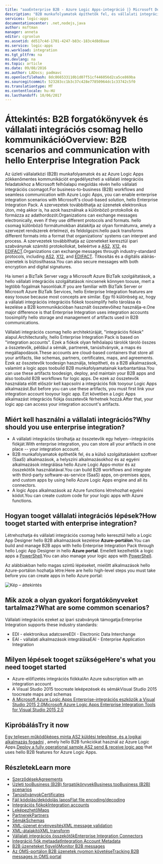 ```yaml
---
title: "aaaEnterprise B2B - Azure Logic Apps-integráció |} Microsoft Docs"
description: "B2B munkafolyamatok építhetők fel, és vállalati integrációs feladatokhoz a logic apps hello vállalati integrációs csomag a támogatás"
services: logic-apps
documentationcenter: .net,nodejs,java
author: msftman
manager: anneta
editor: cgronlun
ms.assetid: dd517c4d-1701-4247-b83c-183c4d8d8aae
ms.service: logic-apps
ms.workload: integration
ms.tgt_pltfrm: na
ms.devlang: na
ms.topic: article
ms.date: 09/08/2016
ms.author: LADocs; padmavc
ms.openlocfilehash: 8dc866533110b1d07f51cf446056d2ca5ce869ba
ms.sourcegitcommit: 523283cc1b3c37c428e77850964dc1c33742c5f0
ms.translationtype: MT
ms.contentlocale: hu-HU
ms.lasthandoff: 10/06/2017
---
```

# <a name="overview-b2b-scenarios-and-communication-with-hello-enterprise-integration-pack"></a><span data-ttu-id="807ec-103">Áttekintés: B2B forgatókönyvek és vállalati integrációs csomag hello kommunikáció</span><span class="sxs-lookup"><span data-stu-id="807ec-103">Overview: B2B scenarios and communication with hello Enterprise Integration Pack</span></span>

<span data-ttu-id="807ec-104">Az üzleti vállalatközi (B2B) munkafolyamatok és az Azure Logic Apps zökkenőmentes kommunikációt engedélyezheti a vállalati integrációs feladatokhoz a Microsoft felhőalapú megoldás révén hello vállalati integrációs csomagot.</span><span class="sxs-lookup"><span data-stu-id="807ec-104">For business-to-business (B2B) workflows and seamless communication with Azure Logic Apps, you can enable enterprise integration scenarios with Microsoft's cloud-based solution, hello Enterprise Integration Pack.</span></span> <span data-ttu-id="807ec-105">A szervezetek továbbíthatja az üzenetek elektronikus úton, még akkor is, ha azok használnak a különböző protokollok és formázza az adathordozót.</span><span class="sxs-lookup"><span data-stu-id="807ec-105">Organizations can exchange messages electronically, even if they use different protocols and formats.</span></span> <span data-ttu-id="807ec-106">hello csomag különböző formátumokban átalakítja az olyan formátumra, amely a szervezet rendszerek értelmezi, és feldolgozni.</span><span class="sxs-lookup"><span data-stu-id="807ec-106">hello pack transforms different formats into a format that organizations' systems can interpret and process.</span></span> <span data-ttu-id="807ec-107">A szervezetek továbbíthatja az üzeneteket keresztül ipari szabványnak számító protokollokat, beleértve a [AS2](../logic-apps/logic-apps-enterprise-integration-as2.md), [X12](logic-apps-enterprise-integration-x12.md), és [EDIFACT](../logic-apps/logic-apps-enterprise-integration-edifact.md).</span><span class="sxs-lookup"><span data-stu-id="807ec-107">Organizations can exchange messages through industry-standard protocols, including [AS2](../logic-apps/logic-apps-enterprise-integration-as2.md), [X12](logic-apps-enterprise-integration-x12.md), and [EDIFACT](../logic-apps/logic-apps-enterprise-integration-edifact.md).</span></span> <span data-ttu-id="807ec-108">Titkosítás és a digitális aláírás-üzenetek is biztosíthassa.</span><span class="sxs-lookup"><span data-stu-id="807ec-108">You can also secure messages with both encryption and digital signatures.</span></span>

<span data-ttu-id="807ec-109">Ha ismeri a BizTalk Server vagy a Microsoft Azure BizTalk szolgáltatások, a hello vállalati integrációs szolgáltatások nincsenek könnyen toouse, mert a legtöbb fogalmak hasonlóak.</span><span class="sxs-lookup"><span data-stu-id="807ec-109">If you are familiar with BizTalk Server or Microsoft Azure BizTalk Services, hello Enterprise Integration features are easy toouse because most concepts are similar.</span></span> <span data-ttu-id="807ec-110">Egy fő különbség az, hogy a vállalati integrációs integrációs fiókok toosimplify hello tárolása és kezelése a B2B kommunikációban használt összetevőihez használja-e.</span><span class="sxs-lookup"><span data-stu-id="807ec-110">One major difference is that Enterprise Integration uses integration accounts toosimplify hello storage and management of artifacts used in B2B communications.</span></span> 

<span data-ttu-id="807ec-111">Vállalati integrációs csomag hello architektúráját, "integrációs fiókok" alapul.</span><span class="sxs-lookup"><span data-stu-id="807ec-111">Architecturally, hello Enterprise Integration Pack is based on "integration accounts".</span></span> <span data-ttu-id="807ec-112">Ezek a fiókok olyan felhőalapú tárolók tároló összes a összetevők, például a sémák, partnerek, tanúsítványok, a maps és megállapodások.</span><span class="sxs-lookup"><span data-stu-id="807ec-112">These accounts are cloud-based containers that store all your artifacts, like schemas, partners, certificates, maps, and agreements.</span></span> <span data-ttu-id="807ec-113">Ezek az összetevők toodesign használja, telepítheti, és a B2B alkalmazások, valamint a logic apps toobuild B2B munkafolyamatainak karbantartása.</span><span class="sxs-lookup"><span data-stu-id="807ec-113">You can use these artifacts toodesign, deploy, and maintain your B2B apps and also toobuild B2B workflows for logic apps.</span></span> <span data-ttu-id="807ec-114">De ezek az összetevők használata előtt először kell kapcsolni a integrációs fiók tooyour Logic Apps alkalmazást.</span><span class="sxs-lookup"><span data-stu-id="807ec-114">But before you can use these artifacts, you must first link your integration account tooyour logic app.</span></span> <span data-ttu-id="807ec-115">Ezt követően a Logic Apps alkalmazást integrációs fiókja összetevők férhetnek hozzá.</span><span class="sxs-lookup"><span data-stu-id="807ec-115">After that, your logic app can access your integration account's artifacts.</span></span>

## <a name="why-should-you-use-enterprise-integration"></a><span data-ttu-id="807ec-116">Miért kell használni a vállalati integrációs?</span><span class="sxs-lookup"><span data-stu-id="807ec-116">Why should you use enterprise integration?</span></span>

* <span data-ttu-id="807ec-117">A vállalati integrációs tárolhatja az összetevők egy helyen--integrációs fiókját.</span><span class="sxs-lookup"><span data-stu-id="807ec-117">With enterprise integration, you can store all your artifacts in one place -- your integration account.</span></span>
* <span data-ttu-id="807ec-118">B2B munkafolyamatok építhetők fel, és a külső szolgáltatásként szoftver (SaaS) alkalmazások, a helyszíni alkalmazásokhoz és az egyéni alkalmazások integrálása hello Azure Logic Apps-motor és az összekötők használatával.</span><span class="sxs-lookup"><span data-stu-id="807ec-118">You can build B2B workflows and integrate with third-party software-as-service (SaaS) apps, on-premises apps, and custom apps by using hello Azure Logic Apps engine and all its connectors.</span></span>
* <span data-ttu-id="807ec-119">A logic Apps alkalmazások az Azure functions létrehozhat egyéni kódot.</span><span class="sxs-lookup"><span data-stu-id="807ec-119">You can create custom code for your logic apps with Azure functions.</span></span>

## <a name="how-tooget-started-with-enterprise-integration"></a><span data-ttu-id="807ec-120">Hogyan tooget vállalati integrációs lépések?</span><span class="sxs-lookup"><span data-stu-id="807ec-120">How tooget started with enterprise integration?</span></span>

<span data-ttu-id="807ec-121">Létrehozhatja és vállalati integrációs csomag hello keresztül hello a Logic App Designer hello B2B alkalmazások kezelése **Azure-portálon**.</span><span class="sxs-lookup"><span data-stu-id="807ec-121">You can build and manage B2B apps with hello Enterprise Integration Pack through hello Logic App Designer in hello **Azure portal**.</span></span> <span data-ttu-id="807ec-122">Emellett kezelhetők a logic apps a [PowerShell](https://msdn.microsoft.com/library/azure/mt652195.aspx "a Logic apps PowerShell témaköreiben talál").</span><span class="sxs-lookup"><span data-stu-id="807ec-122">You can also manage your logic apps with [PowerShell](https://msdn.microsoft.com/library/azure/mt652195.aspx "Logic apps PowerShell topics").</span></span>

<span data-ttu-id="807ec-123">Az alábbiakban hello magas szintű lépéseket, mielőtt alkalmazások hello Azure-portálon hozhatja létre:</span><span class="sxs-lookup"><span data-stu-id="807ec-123">Here are hello high-level steps you must take before you can create apps in hello Azure portal:</span></span>

![Kép – áttekintés](media/logic-apps-enterprise-integration-overview/overview-0.png)  

## <a name="what-are-some-common-scenarios"></a><span data-ttu-id="807ec-125">Mik azok a olyan gyakori forgatókönyveket tartalmaz?</span><span class="sxs-lookup"><span data-stu-id="807ec-125">What are some common scenarios?</span></span>

<span data-ttu-id="807ec-126">Vállalati integrációs ezeket az ipari szabványok támogatja:</span><span class="sxs-lookup"><span data-stu-id="807ec-126">Enterprise Integration supports these industry standards:</span></span>

* <span data-ttu-id="807ec-127">EDI - elektronikus adatcsere</span><span class="sxs-lookup"><span data-stu-id="807ec-127">EDI - Electronic Data Interchange</span></span>
* <span data-ttu-id="807ec-128">EAI - vállalati alkalmazások integrálása</span><span class="sxs-lookup"><span data-stu-id="807ec-128">EAI - Enterprise Application Integration</span></span>

## <a name="heres-what-you-need-tooget-started"></a><span data-ttu-id="807ec-129">Milyen lépések tooget szüksége</span><span class="sxs-lookup"><span data-stu-id="807ec-129">Here's what you need tooget started</span></span>

* <span data-ttu-id="807ec-130">Azure-előfizetés integrációs fiókkal</span><span class="sxs-lookup"><span data-stu-id="807ec-130">An Azure subscription with an integration account</span></span>
* <span data-ttu-id="807ec-131">A Visual Studio 2015 toocreate leképezések és sémák</span><span class="sxs-lookup"><span data-stu-id="807ec-131">Visual Studio 2015 toocreate maps and schemas</span></span>
* [<span data-ttu-id="807ec-132">A Microsoft Azure Logic Apps Enterprise-integrációs eszközök a Visual Studio 2015 2.0</span><span class="sxs-lookup"><span data-stu-id="807ec-132">Microsoft Azure Logic Apps Enterprise Integration Tools for Visual Studio 2015 2.0</span></span>](https://aka.ms/vsmapsandschemas)  

## <a name="try-it-now"></a><span data-ttu-id="807ec-133">Kipróbálás</span><span class="sxs-lookup"><span data-stu-id="807ec-133">Try it now</span></span>

<span data-ttu-id="807ec-134">[Egy teljesen működőképes minta AS2 küldési telepítése, és a logikai alkalmazás fogadni](https://github.com/Azure/azure-quickstart-templates/tree/master/201-logic-app-as2-send-receive) , amely hello B2B funkciókat használ az Azure Logic Apps.</span><span class="sxs-lookup"><span data-stu-id="807ec-134">[Deploy a fully operational sample AS2 send & receive logic app](https://github.com/Azure/azure-quickstart-templates/tree/master/201-logic-app-as2-send-receive) that uses hello B2B features for Azure Logic Apps.</span></span>

## <a name="learn-more"></a><span data-ttu-id="807ec-135">Részletek</span><span class="sxs-lookup"><span data-stu-id="807ec-135">Learn more</span></span>
* [<span data-ttu-id="807ec-136">Szerződések</span><span class="sxs-lookup"><span data-stu-id="807ec-136">Agreements</span></span>](../logic-apps/logic-apps-enterprise-integration-agreements.md "vállalati integrációs megállapodások ismertetése")
* [<span data-ttu-id="807ec-137">Üzleti tooBusiness (B2B) forgatókönyvek</span><span class="sxs-lookup"><span data-stu-id="807ec-137">Business tooBusiness (B2B) scenarios</span></span>](../logic-apps/logic-apps-enterprise-integration-b2b.md "további hogyan toocreate a Logic apps B2B szolgáltatásokkal")  
* [<span data-ttu-id="807ec-138">Tanúsítványok</span><span class="sxs-lookup"><span data-stu-id="807ec-138">Certificates</span></span>](logic-apps-enterprise-integration-certificates.md "vállalati integrációs tanúsítványokkal kapcsolatos további információ")
* [<span data-ttu-id="807ec-139">Fájl kódolás/dekódolás lapos</span><span class="sxs-lookup"><span data-stu-id="807ec-139">Flat file encoding/decoding</span></span>](logic-apps-enterprise-integration-flatfile.md "további hogyan tooencode és dekódolási egybesimított fájl tartalma")  
* [<span data-ttu-id="807ec-140">Integrációs fiókok</span><span class="sxs-lookup"><span data-stu-id="807ec-140">Integration accounts</span></span>](../logic-apps/logic-apps-enterprise-integration-accounts.md "integrációs fiókok ismertetése")
* [<span data-ttu-id="807ec-141">Leképezhető</span><span class="sxs-lookup"><span data-stu-id="807ec-141">Maps</span></span>](../logic-apps/logic-apps-enterprise-integration-maps.md "vállalati integrációs maps ismertetése")
* [<span data-ttu-id="807ec-142">Partnerek</span><span class="sxs-lookup"><span data-stu-id="807ec-142">Partners</span></span>](logic-apps-enterprise-integration-partners.md "vállalati integrációs partnerek ismertetése")
* [<span data-ttu-id="807ec-143">Sémák</span><span class="sxs-lookup"><span data-stu-id="807ec-143">Schemas</span></span>](logic-apps-enterprise-integration-schemas.md "további információ a vállalati integrációs sémák")
* [<span data-ttu-id="807ec-144">XML-üzenet érvényesítés</span><span class="sxs-lookup"><span data-stu-id="807ec-144">XML message validation</span></span>](logic-apps-enterprise-integration-xml.md "megtudhatja, hogyan toovalidate XML-üzenetek a Logic apps")
* [<span data-ttu-id="807ec-145">XML-átalakító</span><span class="sxs-lookup"><span data-stu-id="807ec-145">XML transform</span></span>](logic-apps-enterprise-integration-transform.md "vállalati integrációs maps ismertetése")
* [<span data-ttu-id="807ec-146">Vállalati integrációs összekötők</span><span class="sxs-lookup"><span data-stu-id="807ec-146">Enterprise Integration Connectors</span></span>](../connectors/apis-list.md "további információ a vállalati integrációs csomag összekötők")
* [<span data-ttu-id="807ec-147">Integráció fiók metaadat</span><span class="sxs-lookup"><span data-stu-id="807ec-147">Integration Account Metadata</span></span>](../logic-apps/logic-apps-enterprise-integration-metadata.md "integrációs fiók metaadat ismertetése")
* [<span data-ttu-id="807ec-148">B2B üzeneteket figyelő</span><span class="sxs-lookup"><span data-stu-id="807ec-148">Monitor B2B messages</span></span>](logic-apps-monitor-b2b-message.md "tudhat meg többet a B2B üzenetek figyelése")
* [<span data-ttu-id="807ec-149">Az OMS-portálon B2B üzenetek nyomon követése</span><span class="sxs-lookup"><span data-stu-id="807ec-149">Tracking B2B messages in OMS portal</span></span>](logic-apps-track-b2b-messages-omsportal.md "tudhat meg többet az OMS-portálon B2B üzenetek nyomon követése")

